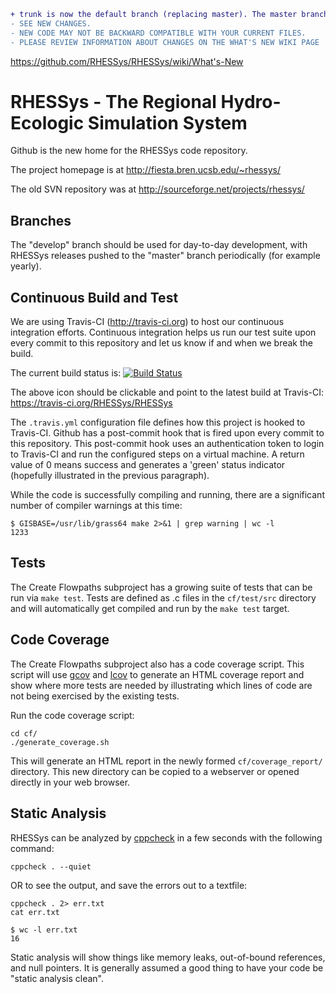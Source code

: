 ```diff
+ trunk is now the default branch (replacing master). The master branch will remain for archival purposes, but trunk should now be used as the main branch.
- SEE NEW CHANGES.    
- NEW CODE MAY NOT BE BACKWARD COMPATIBLE WITH YOUR CURRENT FILES.    
- PLEASE REVIEW INFORMATION ABOUT CHANGES ON THE WHAT'S NEW WIKI PAGE   
```
https://github.com/RHESSys/RHESSys/wiki/What's-New

RHESSys - The Regional Hydro-Ecologic Simulation System
=======================================================

Github is the new home for the RHESSys code repository.

The project homepage is at http://fiesta.bren.ucsb.edu/~rhessys/

The old SVN repository was at http://sourceforge.net/projects/rhessys/ 

Branches
--------
The "develop" branch should be used for day-to-day development, with
RHESSys releases pushed to the "master" branch periodically (for example
yearly).


Continuous Build and Test
-------------------------

We are using Travis-CI (http://travis-ci.org) to host our continuous integration efforts.  Continuous integration helps us run our test suite upon every commit to this repository and let us know if and when we break the build.

The current build status is: [![Build Status](https://travis-ci.org/RHESSys/RHESSys.png?branch=develop)](https://travis-ci.org/RHESSys/RHESSys)

The above icon should be clickable and point to the latest build at Travis-CI: https://travis-ci.org/RHESSys/RHESSys

The `.travis.yml` configuration file defines how this project is hooked to Travis-CI.  Github has a post-commit hook that is fired upon every commit to this repository.  This post-commit hook uses an authentication token to login to Travis-CI and run the configured steps on a virtual machine.  A return value of 0 means success and generates a 'green' status indicator (hopefully illustrated in the previous paragraph).

While the code is successfully compiling and running, there are a significant number of compiler warnings at this time:

    $ GISBASE=/usr/lib/grass64 make 2>&1 | grep warning | wc -l
    1233

Tests
-----

The Create Flowpaths subproject has a growing suite of tests that can be run via `make test`.  Tests are defined as .c files in the `cf/test/src` directory and will automatically get compiled and run by the `make test` target.

Code Coverage
-------------

The Create Flowpaths subproject also has a code coverage script.  This script will use [gcov](http://gcc.gnu.org/onlinedocs/gcc/Gcov.html) and [lcov](http://ltp.sourceforge.net/coverage/lcov.php) to generate an HTML coverage report and show where more tests are needed by illustrating which lines of code are not being exercised by the existing tests.

Run the code coverage script:

    cd cf/
    ./generate_coverage.sh

This will generate an HTML report in the newly formed `cf/coverage_report/` directory.  This new directory can be copied to a webserver or opened directly in your web browser.

Static Analysis
---------------

RHESSys can be analyzed by [cppcheck](http://cppcheck.sourceforge.net/) in a few seconds with the following command:

    cppcheck . --quiet

OR to see the output, and save the errors out to a textfile:

    cppcheck . 2> err.txt
    cat err.txt

    $ wc -l err.txt
    16

Static analysis will show things like memory leaks, out-of-bound references, and null pointers.  It is generally assumed a good thing to have your code be "static analysis clean".
